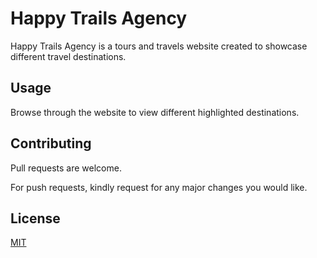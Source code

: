 # Happy Trails Agency

Happy Trails Agency is a tours and travels website created to showcase different travel destinations.

## Usage

Browse through the website to view different highlighted destinations.


## Contributing

Pull requests are welcome. 

For push requests, kindly request for any major changes you would like.

## License

[MIT](https://choosealicense.com/licenses/mit/)